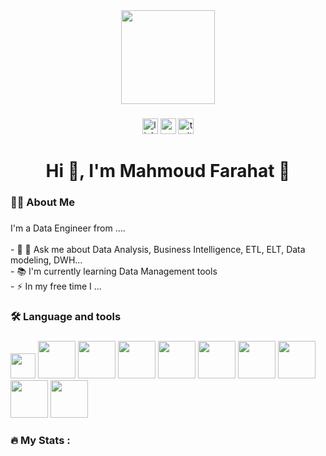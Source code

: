 <div align="center">
  <img height="150" src="https://media.giphy.com/media/M9gbBd9nbDrOTu1Mqx/giphy.gif"  />
</div>

###

<div align="center">
  <img src="https://img.shields.io/static/v1?message=LinkedIn&logo=linkedin&label=&color=0077B5&logoColor=white&labelColor=&style=for-the-badge" height="25" alt="linkedin logo"  />
  <img src="https://img.shields.io/static/v1?message=Youtube&logo=youtube&label=&color=FF0000&logoColor=white&labelColor=&style=for-the-badge" height="25" alt="youtube logo"  />
  <img src="https://img.shields.io/static/v1?message=Twitter&logo=twitter&label=&color=1DA1F2&logoColor=white&labelColor=&style=for-the-badge" height="25" alt="twitter logo"  />
</div>

###

<h1 align="center">Hi 👋, I'm Mahmoud Farahat
👋</h1>

###

<h3 align="left">👩‍💻  About Me</h3>

###

<p align="left">I'm a Data Engineer from ....<br><br>- 🔭 💬 Ask me about Data Analysis, Business Intelligence, ETL, ELT, Data modeling, DWH...<br>- 📚 I'm currently learning Data Management tools <br>- ⚡ In my free time I ...</p>

###

<h3 align="left">🛠 Language and tools</h3>

###

<div align="left">
  <img src="https://cdn.jsdelivr.net/gh/devicons/devicon@latest/icons/apacheairflow/apacheairflow-original.svg" height="40"  width="40"  />  
  
  <img src="https://cdn.jsdelivr.net/gh/devicons/devicon@latest/icons/apachespark/apachespark-original-wordmark.svg" height="60"  width="60" />
  
  <img src="https://cdn.jsdelivr.net/gh/devicons/devicon@latest/icons/azuresqldatabase/azuresqldatabase-original.svg" height="60"  width="60"/>

<img src="https://cdn.jsdelivr.net/gh/devicons/devicon@latest/icons/docker/docker-original-wordmark.svg" height="60"  width="60" />

<img src="https://cdn.jsdelivr.net/gh/devicons/devicon@latest/icons/kubernetes/kubernetes-original-wordmark.svg" height="60"  width="60" />

<img src="https://cdn.jsdelivr.net/gh/devicons/devicon@latest/icons/leetcode/leetcode-original-wordmark.svg" height="60"  width="60" />

<img src="https://cdn.jsdelivr.net/gh/devicons/devicon@latest/icons/hadoop/hadoop-original-wordmark.svg" height="60"  width="60"/>

<img src="https://cdn.jsdelivr.net/gh/devicons/devicon@latest/icons/matplotlib/matplotlib-original-wordmark.svg" height="60"  width="60" />

<img src="https://cdn.jsdelivr.net/gh/devicons/devicon@latest/icons/mysql/mysql-original-wordmark.svg" height="60"  width="60" />

<img src="https://cdn.jsdelivr.net/gh/devicons/devicon@latest/icons/numpy/numpy-original-wordmark.svg" height="60"  width="60" />
         
</div>

###

<h3 align="left">🔥   My Stats :</h3>

###
